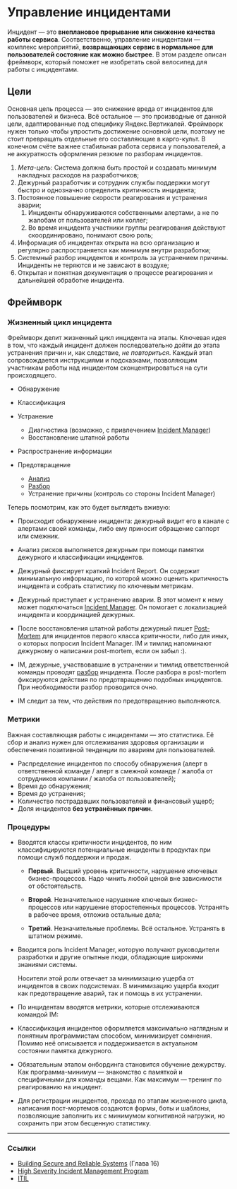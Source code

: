 # Управление инцидентами

Инцидент — это __внеплановое прерывание или снижение качества работы сервиса__. Соответственно, управление инцидентами — комплекс мероприятий, __возвращающих сервис в нормальное для пользователей состояние как можно быстрее__. В этом разделе описан фреймворк, который поможет не изобретать свой велосипед для работы с инцидентами.


## Цели
Основная цель процесса — это снижение вреда от инцидентов для пользователей и бизнеса. Всё остальное — это производные от данной цели, адаптированные под специфику Яндекс.Вертикалей. Фреймворк нужен только чтобы упростить достижение основной цели, поэтому не стоит превращать отдельные его составляющие в карго-культ. В конечном счёте важнее стабильная работа сервиса у пользователей, а не аккуратность оформления резюме по разборам инцидентов.

1. *Мета-цель*: Система должна быть простой и создавать минимум накладных расходов на разработчиков;
2. Дежурный разработчик и сотрудник службы поддержки могут быстро и однозначно определить критичность инцидента;
3. Постоянное повышение скорости реагирования и устранения аварии;
    1. Инциденты обнаруживаются собственными алертами, а не по жалобам от пользователей или коллег;
    2. Во время инцидента участники группы реагирования действуют скоординировано, понимают свою роль;
4. Информация об инцидентах открыта на всю организацию и регулярно распространяется как минимум внутри разработки;
5. Системный разбор инцидентов и контроль за устранением причины. Инциденты не теряются и не зависают в воздухе;
6. Открытая и понятная документация о процессе реагирования и дальнейшей обработке инцидента.

## Фреймворк
### Жизненный цикл инцидента
Фреймворк делит жизненный цикл инцидента на этапы. Ключевая идея в том, что каждый инцидент должен последовательно дойти до этапа устранения причин и, как следствие, _не повториться_. Каждый этап сопровождается инструкциями и подсказками, позволяющим участникам работы над инцидентом сконцентрироваться на сути происходящего.

- Обнаружение
- Классификация
- Устранение
    
    - Диагностика (возможно, с привлечением [Incident Manager](incident_manager.md))
    - Восстановление штатной работы
- Распространение информации
- Предотвращение
    - [Анализ](postmortem.md)
    - [Разбор](lsr.md)
    - Устранение причины (контроль со стороны Incident Manager)

Теперь посмотрим, как это будет выглядеть вживую:
- Происходит обнаружение инцидента: дежурный видит его в канале с алертами своей команды, либо ему приносит обращение саппорт или смежник.
- Анализ рисков выполняется дежурным при помощи
     памятки дежурного и классификации инцидентов. 
- Дежурный фиксирует краткий
     Incident Report. 
    Он содержит минимальную информацию, по которой можно оценить критичность инцидента и собрать статистику по ключевым метрикам.
- Дежурный приступает к устранению аварии. В этот момент к нему может подключаться [Incident Manager](incident_manager.md). Он помогает с локализацией инцидента и координацией дежурных.
- После восстановления штатной работы дежурный пишет [Post-Mortem](postmortem.md) для инцидентов первого класса критичности, либо для иных, о которых попросил Incident Manager. IM и тимлид напоминают дежурному о написании post-mortem, если он забыл :).
    
- IM, дежурные, участвовавшие в устранении и тимлид ответственной команды проводят [разбор](lsr.md) инцидента. После разбора в post-mortem фиксируются действия по предотвращению подобных инцидентов. При необходимости разбор проводится очно.
- IM следит за тем, что действия по предотвращению выполняются.

### Метрики
Важная составляющая работы с инцидентами — это статистика. Её сбор и анализ нужен для отслеживания здоровья организации и обеспечения позитивной тенденции по авариям для пользователей.

- Распределение инцидентов по способу обнаружения (алерт в ответственной команде / алерт в смежной команде / жалоба от сотрудников компании / жалоба от пользователей);
- Время до обнаружения;
- Время до устранения;
- Количество пострадавших пользователей и финансовый ущерб;
- Доля инцидентов **без устранённых причин**.


### Процедуры
- Вводятся классы критичности инцидентов, по ним классифицируются потенциальные инциденты в продуктах при помощи служб поддержки и продаж.
    - **Первый**. Высший уровень критичности, нарушение ключевых бизнес-процессов. Надо чинить любой ценой вне зависимости от обстоятельств.
    
    - **Второй**. Незначительное нарушение ключевых бизнес-процессов или нарушение второстепенных процессов. Устранять в рабочее время, отложив остальные дела;
    - **Третий**. Незначительные проблемы. Всё остальное. Устранять в штатном режиме.
- Вводится роль Incident Manager, которую получают руководители разработки и другие опытные люди, обладающие широкими знаниями системы.
    
    Носители этой роли отвечает за минимизацию ущерба от инцидентов в своих подсистемах. В минимизацию ущерба входит как предотвращение аварий, так и помощь в их устранении.
- По инцидентам вводятся метрики, которые отслеживаются командой IM:
- Классификация инцидентов оформляется максимально наглядным и понятным программистам способом, минимизирует сомнения. Помимо неё описывается и поддерживается в актуальном состоянии памятка дежурного.
- Обязательным этапом онбординга становится обучение дежурству. Как программа-минимум — знакомство с памяткой и специфичными для команды вещами. Как максимум — тренинг по реагированию на инцидент.
- Для регистрации инцидентов, прохода по этапам жизненного цикла, написания пост-мортемов создаются формы, боты и шаблоны, позволяющие заполнить их с минимумом когнитивной нагрузки, но сохранить при этом бесценную статистику.



---
### Ссылки
- [Building Secure and Reliable Systems](https://static.googleusercontent.com/media/sre.google/en//static/pdf/building_secure_and_reliable_systems.pdf) (Глава 16)
- [High Severity Incident Management Program](https://www.gremlin.com/community/tutorials/how-to-establish-a-high-severity-incident-management-program/)
- [ITIL](https://wiki.en.it-processmaps.com/index.php/Incident_Management)
